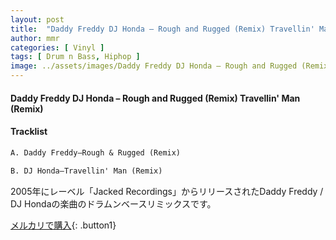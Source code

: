 ```yaml
---
layout: post
title:  "Daddy Freddy DJ Honda – Rough and Rugged (Remix) Travellin' Man (Remix)"
author: mmr
categories: [ Vinyl ]
tags: [ Drum n Bass, Hiphop ]
image: ../assets/images/Daddy Freddy DJ Honda – Rough and Rugged (Remix) Travellin' Man (Remix).jpg
---
```


#### Daddy Freddy DJ Honda – Rough and Rugged (Remix) Travellin' Man (Remix)

#### Tracklist
```md
A. Daddy Freddy–Rough & Rugged (Remix)

B. DJ Honda–Travellin' Man (Remix)
```

2005年にレーベル「Jacked Recordings」からリリースされたDaddy Freddy / DJ Hondaの楽曲のドラムンベースリミックスです。

[メルカリで購入](https://jp.mercari.com/item/m13560022490){: .button1}

